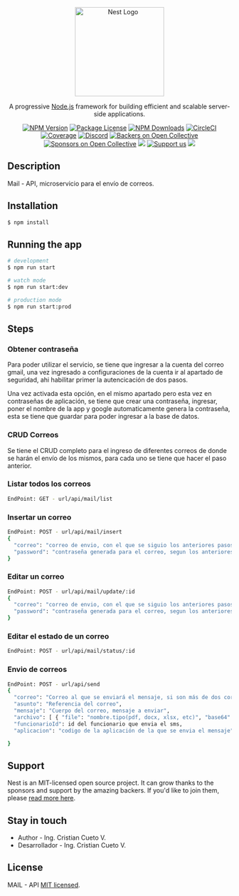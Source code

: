 <p align="center">
  <a href="http://nestjs.com/" target="blank"><img src="https://nestjs.com/img/logo-small.svg" width="200" alt="Nest Logo" /></a>
</p>

[circleci-image]: https://img.shields.io/circleci/build/github/nestjs/nest/master?token=abc123def456
[circleci-url]: https://circleci.com/gh/nestjs/nest

  <p align="center">A progressive <a href="http://nodejs.org" target="_blank">Node.js</a> framework for building efficient and scalable server-side applications.</p>
    <p align="center">
<a href="https://www.npmjs.com/~nestjscore" target="_blank"><img src="https://img.shields.io/npm/v/@nestjs/core.svg" alt="NPM Version" /></a>
<a href="https://www.npmjs.com/~nestjscore" target="_blank"><img src="https://img.shields.io/npm/l/@nestjs/core.svg" alt="Package License" /></a>
<a href="https://www.npmjs.com/~nestjscore" target="_blank"><img src="https://img.shields.io/npm/dm/@nestjs/common.svg" alt="NPM Downloads" /></a>
<a href="https://circleci.com/gh/nestjs/nest" target="_blank"><img src="https://img.shields.io/circleci/build/github/nestjs/nest/master" alt="CircleCI" /></a>
<a href="https://coveralls.io/github/nestjs/nest?branch=master" target="_blank"><img src="https://coveralls.io/repos/github/nestjs/nest/badge.svg?branch=master#9" alt="Coverage" /></a>
<a href="https://discord.gg/G7Qnnhy" target="_blank"><img src="https://img.shields.io/badge/discord-online-brightgreen.svg" alt="Discord"/></a>
<a href="https://opencollective.com/nest#backer" target="_blank"><img src="https://opencollective.com/nest/backers/badge.svg" alt="Backers on Open Collective" /></a>
<a href="https://opencollective.com/nest#sponsor" target="_blank"><img src="https://opencollective.com/nest/sponsors/badge.svg" alt="Sponsors on Open Collective" /></a>
  <a href="https://paypal.me/kamilmysliwiec" target="_blank"><img src="https://img.shields.io/badge/Donate-PayPal-ff3f59.svg"/></a>
    <a href="https://opencollective.com/nest#sponsor"  target="_blank"><img src="https://img.shields.io/badge/Support%20us-Open%20Collective-41B883.svg" alt="Support us"></a>
  <a href="https://twitter.com/nestframework" target="_blank"><img src="https://img.shields.io/twitter/follow/nestframework.svg?style=social&label=Follow"></a>
</p>
  <!--[![Backers on Open Collective](https://opencollective.com/nest/backers/badge.svg)](https://opencollective.com/nest#backer)
  [![Sponsors on Open Collective](https://opencollective.com/nest/sponsors/badge.svg)](https://opencollective.com/nest#sponsor)-->

## Description

Mail - API, microservicio para el envío de correos.

## Installation

```bash
$ npm install
```

## Running the app

```bash
# development
$ npm run start

# watch mode
$ npm run start:dev

# production mode
$ npm run start:prod
```

## Steps

### Obtener contraseña

Para poder utilizar el servicio, se tiene que ingresar a la cuenta del correo gmail, una vez ingresado a configuraciones de la cuenta ir al apartado de seguridad, ahi habilitar primer la autencicación de dos pasos.

Una vez activada esta opción, en el mismo apartado pero esta vez en contraseñas de aplicación, se tiene que crear una contraseña, ingresar, poner el nombre de la app y google automaticamente genera la contraseña, esta se tiene que guardar para poder ingresar a la base de datos.

### CRUD Correos

Se tiene el CRUD completo para el ingreso de diferentes correos de donde se harán el envío de los mismos, para cada uno se tiene que hacer el paso anterior.

### Listar todos los correos

```bash
EndPoint: GET - url/api/mail/list
```

### Insertar un correo

```bash
EndPoint: POST - url/api/mail/insert
{
  "correo": "correo de envio, con el que se siguio los anteriores pasos",
  "password": "contraseña generada para el correo, segun los anteriores pasos"
}
```

### Editar un correo

```bash
EndPoint: POST - url/api/mail/update/:id
{
  "correo": "correo de envio, con el que se siguio los anteriores pasos",
  "password": "contraseña generada para el correo, segun los anteriores pasos"
}
```

### Editar el estado de un correo

```bash
EndPoint: POST - url/api/mail/status/:id
```

### Envio de correos

```bash
EndPoint: POST - url/api/send
{
  "correo": "Correo al que se enviará el mensaje, si son más de dos correos, tienen que estar separados por comas",
  "asunto": "Referencia del correo",
  "mensaje": "Cuerpo del correo, mensaje a enviar",
  "archivo": [ { "file": "nombre.tipo(pdf, docx, xlsx, etc)", "base64": "base64 del archivo a enviar" }, ... ],
  "funcionarioId": id del funcionario que envia el sms,
  "aplicacion": "codigo de la aplicación de la que se envia el mensaje"

}
```

## Support

Nest is an MIT-licensed open source project. It can grow thanks to the sponsors and support by the amazing backers. If you'd like to join them, please [read more here](https://docs.nestjs.com/support).

## Stay in touch

- Author - Ing. Cristian Cueto V.
- Desarrollador - Ing. Cristian Cueto V.

## License

MAIL - API [MIT licensed](LICENSE).
